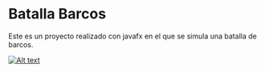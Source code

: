 # Batalla Barcos

Este es un proyecto realizado con javafx en el que se simula una batalla de barcos.

[![Alt text](https://img.youtube.com/vi/KjgzoDrUgEo/0.jpg)](https://www.youtube.com/watch?v=KjgzoDrUgEo)

